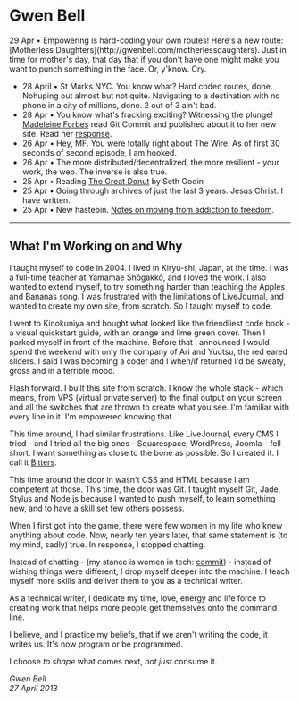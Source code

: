 Gwen Bell
=========

<div class="mark">29 Apr • Empowering is hard-coding your own routes! Here's a new route: [Motherless Daughters](http://gwenbell.com/motherlessdaughters). Just in time for mother's day, that day that if you don't have one might make you want to punch something in the face. Or, y'know. Cry.</div>

  + 28 April • St Marks NYC. You know what? Hard coded routes, done. Nohuping out almost but not quite. Navigating to a destination with no phone in a city of millions, done. 2 out of 3 ain't bad.
  + 28 Apr • You know what's fracking exciting? Witnessing the plunge! [Madeleine Forbes](http://madeleineforbes.co.uk/) read Git Commit and published about it to her new site. Read her [response](http://gwenbell.com/responses).
  + 26 Apr • Hey, MF. You were totally right about The Wire. As of first 30 seconds of second episode, I am hooked.
  + 26 Apr • The more distributed/decentralized, the more resilient - your work, the web. The inverse is also true.
  + 25 Apr • Reading [The Great Donut](http://hastebin.evbogue.com/jifowufuke.md) by Seth Godin
  + 25 Apr • Going through archives of just the last 3 years. Jesus Christ. I have written. 
  + 25 Apr • New hastebin. [Notes on moving from addiction to freedom](http://hastebin.gwenbell.com/vujivaxata.md).

<hr />

What I'm Working on and Why
---------------------------

I taught myself to code in 2004. I lived in Kiryu-shi, Japan, at the time. I was a full-time teacher at Yamamae Shōgakkō, and I loved the work. I also wanted to extend myself, to try something harder than teaching the Apples and Bananas song. I was frustrated with the limitations of LiveJournal, and wanted to create my own site, from scratch. So I taught myself to code.

I went to Kinokuniya and bought what looked like the friendliest code book - a visual quickstart guide, with an orange and lime green cover. Then I parked myself in front of the machine. Before that I announced I would spend the weekend with only the company of Ari and Yuutsu, the red eared sliders. I said I was becoming a coder and I when/if returned I'd be sweaty, gross and in a terrible mood.

Flash forward. I built this site from scratch. I know the whole stack - which means, from VPS (virtual private server) to the final output on your screen and all the switches that are thrown to create what you see. I'm familiar with every line in it. I'm empowered knowing that.

This time around, I had similar frustrations. Like LiveJournal, every CMS I tried - and I tried all the big ones - Squarespace, WordPress, Joomla - fell short. I want something as close to the bone as possible. So I created it. I call it [Bitters](https://github.com/gwenbell/bitters). 

This time around the door in wasn't CSS and HTML because I am competent at those. This time, the door was Git. I taught myself Git, Jade, Stylus and Node.js because I wanted to push myself, to learn something new, and to have a skill set few others possess. 

When I first got into the game, there were few women in my life who knew anything about code. Now, nearly ten years later, that same statement is (to my mind, sadly) true. In response, I stopped chatting. 

Instead of chatting - (my stance is women in tech: [commit](http://git.gwenbell.com)) - instead of wishing things were different, I drop myself deeper into the machine. I teach myself more skills and deliver them to you as a technical writer. 

As a technical writer, I dedicate my time, love, energy and life force to creating work that helps more people get themselves onto the command line. 

I believe, and I practice my beliefs, that if we aren't writing the code, it writes us. It's now program or be programmed. 

I choose _to shape_ what comes next, _not just_ consume it.

_Gwen Bell_ <br />
_27 April 2013_